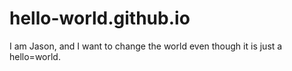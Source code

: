 # hello-world.github.io
I am Jason, and I want to change the world even though it is just a hello=world.
